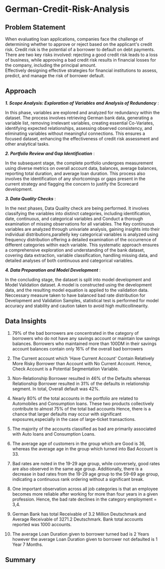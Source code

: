 # German-Credit-Risk-Analysis

## Problem Statement
When evaluating loan applications, companies face the challenge of determining whether to approve or reject based on the applicant's credit risk.
Credit risk is the potential of a borrower to default on debt payments. <br>
There are two key risks involved: rejecting a good credit risk leads to a loss of business, while approving a bad credit risk results in financial losses for the company, including the principal amount. <br>
Effectively designing effective strategies for financial institutions to assess, predict, and manage the risk of borrower default. <br>

## Approach

***1. Scope Analysis: Exploration of Variables and Analysis of Redundancy*** :    <br>

In this phase, variables are explored and analyzed for redundancy within the dataset. The process involves retrieving German bank data, generating a variable list, removing irrelevant variables, creating essential Co-Variates, identifying expected relationships, assessing observed consistency, and eliminating variables without meaningful connections. This ensures a focused dataset, enhancing the effectiveness of credit risk assessment and other analytical tasks.
<br>

***2. Portfolio Review and Gap Identification*** :    <br>

In the subsequent stage, the complete portfolio undergoes measurement using diverse metrics on overall account data, balances, average balances, reporting total duration, and average loan duration. This process also involves the identification of any shortcomings or gaps present in the current strategy and flagging the concern to justify the Scorecard development. <br>

***3. Data Quality Checks*** :    <br>

In the next phases, Data Quality check are being performed. It involves classifying the variables into distinct categories, including identification, date, continuous, and categorical variables and Conduct a thorough examination of missing observations for all variables. The Key continuous variables are analyzed through univariate analysis, gaining insights into their individual distributions,parallelly key categorical variables is analyzed using frequency distribution offering a detailed examination of the occurrence of different categories within each variable. This systematic approach ensures a comprehensive exploration and understanding of the  bank dataset, covering data extraction, variable classification, handling missing data, and detailed analyses of both continuous and categorical variables.  <br>

***4. Data Preparation and Model Development*** :    <br>

In the concluding stage, the dataset is split into model development and Model Validation dataset. A model is constructed using the development data, and the resulting model equation is applied to the validation data. Neccessary measure taken  to have balanced bad rate distribution for Development and Validation Samples, statistical test is performed for model accuracy and stability and caution taken to avoid high multicollinearity.   <br>

## Data Insights 
1.  79% of the bad borrowers are concentrated in the category of borrowers who do not have any savings account or maintain low savings balances. Borrowers who maintained more than 100DM in their savings account balances contain only 16% of the overall bad borrowers <br>

2. The Current account which 'Have Current Account' Contain Relatively More Risky Borrower than Account with No Current Account. Hence, Check Account is a Potential Segmentation Variable. <br>

3. Non-Relationship Borrower resulted in 46% of the Defaults whereas Relationship Borrower resulted in 31% of the defaults in relationship segment. In total, Overall default was 42%. <br>

4. Nearly 80% of the total accounts in the portfolio are related to Automobiles and Consumption loans. These two products collectively contribute to almost 75% of the total bad accounts Hence, there is a chance that larger defaults may occur with significant exposures,especially in the case of large-ticket transactions. <br>

5. The majority of the accounts classified as bad are primarily associated with Auto loans and Consumption Loans. <br>

6. The average age of customers in the group which are Good is 36, whereas the average age in the group which turned into Bad Account is 33. <br>

7. Bad rates are noted in the 19-29 age group, while conversely, good rates are also observed in the same age group. Additionally, there is a decrease in bad rates from the 19-29 age group to the 59-69 age group, indicating a 
    continuous rank ordering without a significant break. <br>
    
8. One important observation across all job categories is that an employee becomes more reliable after working for more than four years in a given profession. Hence, the bad rate declines in the category employment = 3,4. <br>

9. German Bank has total Receivable of 3.2 Million Deutschmark and Average Receivable of 3271.2 Deutschmark. Bank total accounts reported was 1000 accounts. <br>

10. The average Loan Duration given to borrower turned bad is 2 Years however the average Loan Duration given to borrower not defaulted is 1 Year 7 Months. <br>

## Summary 










